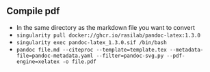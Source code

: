 ## Compile pdf
- In the same directory as the markdown file you want to convert
- ```singularity pull docker://ghcr.io/rasilab/pandoc-latex:1.3.0```
- ```singularity exec pandoc-latex_1.3.0.sif /bin/bash```
- ```pandoc file.md --citeproc --template=template.tex --metadata-file=pandoc-metadata.yaml --filter=pandoc-svg.py --pdf-engine=xelatex -o file.pdf```